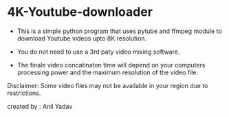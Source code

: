 # 4K-Youtube-downloader
   
- This is a simple python program that uses pytube and ffmpeg module to download Youtube videos upto 8K resolution. 
 
- You do not need to use a 3rd paty video mixing software.

- The finale video concatinaton time will depend on your computers processing power and the maximum resolution of the video file.          

Disclaimer: Some video files may not be available in your region due to restrictions.     

created by : Anil Yadav   
